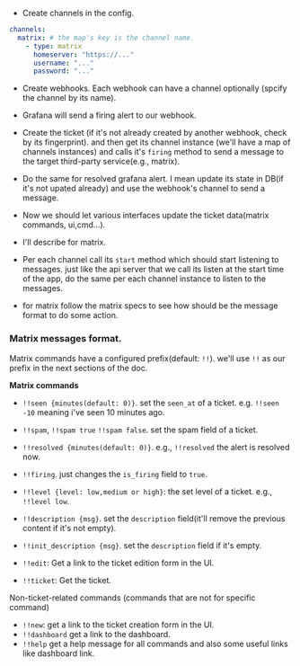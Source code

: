 - Create channels in the config.

```yaml
channels:
  matrix: # the map's key is the channel name.
    - type: matrix
      homeserver: "https://..."
      username: "..."
      password: "..."


```

- Create webhooks. Each webhook can have a channel optionally (spcify the channel by its name).
- Grafana will send a firing alert to our webhook.
- Create the ticket (if it's not already created by another webhook, check by its fingerprint). and then
  get its channel instance (we'll have a map of channels instances) and calls it's `firing` method to send
  a message to the target third-party service(e.g., matrix).
- Do the same for resolved grafana alert. I mean update its state in DB(if it's not upated already) and use
  the webhook's channel to send a message.

- Now we should let various interfaces update the ticket data(matrix commands, ui,cmd...).
- I'll describe for matrix.
- Per each channel call its `start` method which should start listening to messages. just like the api server that
  we call its listen at the start time of the app, do the same per each channel instance to listen to the messages.
- for matrix follow the matrix specs to see how should be the message format to do some action.

### Matrix messages format.

Matrix commands have a configured prefix(default: `!!`). we'll use `!!` as our prefix in the next sections of the doc.

__Matrix commands__

- `!!seen {minutes(default: 0)}`. set the `seen_at` of a ticket. e.g. `!!seen -10` meaning i've seen 10 minutes ago.
- `!!spam`, `!!spam true` `!!spam false`. set the spam field of a ticket.
- `!!resolved {minutes(default: 0)}`. e.g., `!!resolved` the alert is resolved now.
- `!!firing`. just changes the `is_firing` field to `true`.
- `!!level {level: low,medium or high}`: the set level of a ticket. e.g., `!!level low`.
- `!!description {msg}`. set the `description` field(it'll remove the previous content if it's not empty).
- `!!init_description {msg}`. set the `description` field if it's empty.

- `!!edit`: Get a link to the ticket edition form in the UI.
- `!!ticket`: Get the ticket.

Non-ticket-related commands (commands that are not for specific command)

- `!!new`: get a link to the ticket creation form in the UI.
- `!!dashboard` get a link to the dashboard.
- `!!help` get a help message for all commands and also some useful links like dashboard link.
